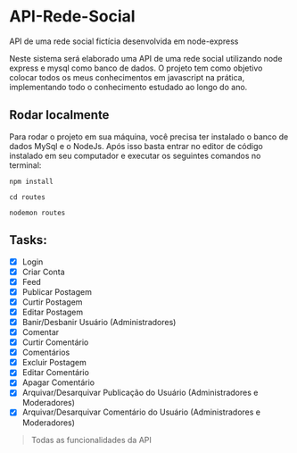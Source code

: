 # API-Rede-Social
API de uma rede social fictícia desenvolvida em node-express

Neste sistema será elaborado uma API de uma rede social utilizando node express e mysql como banco de dados. O projeto tem como objetivo colocar todos os meus conhecimentos em javascript na prática, implementando todo o conhecimento estudado ao longo do ano.

## Rodar localmente

Para rodar o projeto em sua máquina, você precisa ter instalado o banco de dados MySql e o NodeJs. Após isso basta entrar no editor de código instalado em seu computador e executar os seguintes comandos no terminal:

```
npm install
```
```
cd routes
```
```
nodemon routes
```
## Tasks:
 
- [x] Login
- [x] Criar Conta
- [x] Feed
- [x] Publicar Postagem
- [x] Curtir Postagem
- [x] Editar Postagem
- [x] Banir/Desbanir Usuário (Administradores)
- [x] Comentar
- [x] Curtir Comentário
- [x] Comentários
- [x] Excluir Postagem
- [x] Editar Comentário
- [x] Apagar Comentário
- [x] Arquivar/Desarquivar Publicação do Usuário (Administradores e Moderadores)
- [x] Arquivar/Desarquivar Comentário do Usuário (Administradores e Moderadores)

>Todas as funcionalidades da API
